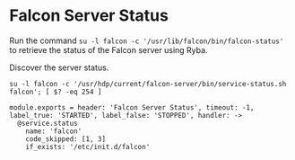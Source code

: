 
# Falcon Server Status

Run the command `su -l falcon -c '/usr/lib/falcon/bin/falcon-status'` to
retrieve the status of the Falcon server using Ryba.

Discover the server status.

```
su -l falcon -c '/usr/hdp/current/falcon-server/bin/service-status.sh falcon'; [ $? -eq 254 ]
```

    module.exports = header: 'Falcon Server Status', timeout: -1, label_true: 'STARTED', label_false: 'STOPPED', handler: ->
      @service.status 
        name: 'falcon'
        code_skipped: [1, 3]
        if_exists: '/etc/init.d/falcon'
